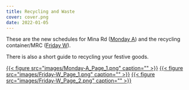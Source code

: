 ```yaml
---
title: Recycling and Waste
cover: cover.png
date: 2022-01-05
---
```


These are the new schedules for Mina Rd ([Monday A](Monday-A.pdf)) and the recycling container/MRC ([Friday W](Friday-W.pdf)).

There is also a short guide to recycling your festive goods.

<!--more-->
[{{< figure src="images/Monday-A_Page_1.png" caption="" >}}](Monday-A.pdf)
[{{< figure src="images/Friday-W_Page_1.png" caption="" >}}](Friday-W.pdf)
[{{< figure src="images/Friday-W_Page_2.png" caption="" >}}](Friday-W.pdf)


